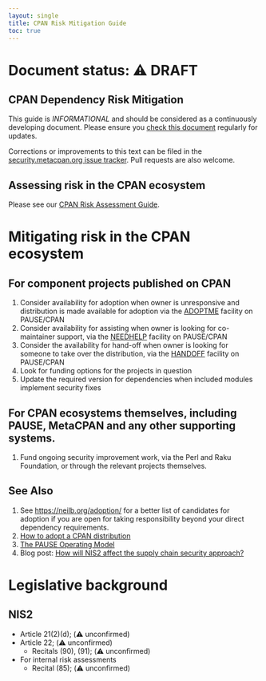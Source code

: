 ```yaml
---
layout: single
title: CPAN Risk Mitigation Guide
toc: true
---
```


# Document status: ⚠️  DRAFT

## CPAN Dependency Risk Mitigation

This guide is *INFORMATIONAL* and should be considered as a continuously developing document. Please ensure you [check this document](https://security.metacpan.org/docs/risk-assessment-guide.md) regularly for updates.

Corrections or improvements to this text can be filed in the [security.metacpan.org issue tracker](https://github.com/CPAN-Security/security.metacpan.org/issues). Pull requests are also welcome.


## Assessing risk in the CPAN ecosystem

Please see our [CPAN Risk Assessment Guide](risk-assessment-guide.md).


# Mitigating risk in the CPAN ecosystem

## For component projects published on CPAN

1. Consider availability for adoption when owner is unresponsive and distribution is made available for adoption via the [ADOPTME](https://metacpan.org/author/ADOPTME) facility on PAUSE/CPAN
2. Consider availability for assisting when owner is looking for co-maintainer support, via the [NEEDHELP](https://metacpan.org/author/NEEDHELP) facility on PAUSE/CPAN
3. Consider the availability for hand-off when owner is looking for someone to take over the distribution, via the [HANDOFF](https://metacpan.org/author/HANDOFF) facility on PAUSE/CPAN
4. Look for funding options for the projects in question
5. Update the required version for dependencies when included modules implement security fixes


## For CPAN ecosystems themselves, including PAUSE, MetaCPAN and any other supporting systems.

1. Fund ongoing security improvement work, via the Perl and Raku Foundation, or through the relevant projects themselves.


## See Also

1. See https://neilb.org/adoption/ for a better list of candidates for adoption
if you are open for taking responsibility beyond your direct dependency requirements.
2. [How to adopt a CPAN distribution](https://metacpan.org/about/faq#howtoadoptadistribution)
3. [The PAUSE Operating Model](https://pause.perl.org/pause/query?ACTION=pause_operating_model)
4. Blog post: [How will NIS2 affect the supply chain security approach?](https://www.ey.com/en_pl/law/nis2-supply-chain-security)


# Legislative background

## NIS2

* Article 21(2)(d); (⚠️  unconfirmed)
* Article 22; (⚠️  unconfirmed)
    * Recitals (90), (91); (⚠️  unconfirmed)
* For internal risk assessments
    * Recital (85); (⚠️  unconfirmed)
